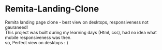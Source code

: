 # Remita-Landing-Clone
Remita landing page clone - best view on desktops, responsiveness not gauraneed!  <br>
This project was built during my learning days (Html, css), had no idea what mobile responsiveness was then. <br>
so, Perfect view on desktops : )

